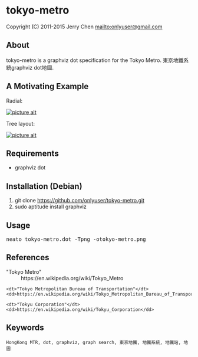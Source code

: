 tokyo-metro
==========

Copyright (C) 2011-2015 Jerry Chen <mailto:onlyuser@gmail.com>

About
-----

tokyo-metro is a graphviz dot specification for the Tokyo Metro.
東京地鐵系統graphviz dot地圖.

A Motivating Example
--------------------

Radial:

[![picture alt](https://sites.google.com/site/onlyuser/files/tokyo-metro_thumb.png "tokyo-metro")](https://sites.google.com/site/onlyuser/files/tokyo-metro.png)

Tree layout:

[![picture alt](https://sites.google.com/site/onlyuser/files/tokyo-metro_tree_layout_thumb.png "tokyo-metro")](https://sites.google.com/site/onlyuser/files/tokyo-metro_tree_layout.png)

Requirements
------------

* graphviz dot

Installation (Debian)
---------------------

1. git clone https://github.com/onlyuser/tokyo-metro.git
2. sudo aptitude install graphviz

Usage
-----

<pre>
neato tokyo-metro.dot -Tpng -otokyo-metro.png
</pre>

References
----------

<dl>
    <dt>"Tokyo Metro"</dt>
    <dd>https://en.wikipedia.org/wiki/Tokyo_Metro</dd>

    <dt>"Tokyo Metropolitan Bureau of Transportation"</dt>
    <dd>https://en.wikipedia.org/wiki/Tokyo_Metropolitan_Bureau_of_Transportation</dd>

    <dt>"Tokyu Corporation"</dt>
    <dd>https://en.wikipedia.org/wiki/Tokyu_Corporation</dd>
</dl>

Keywords
--------

    HongKong MTR, dot, graphviz, graph search, 東京地鐵, 地鐵系統, 地鐵站, 地圖
